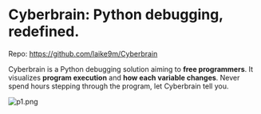 # Cyberbrain: Python debugging, **redefined**.

Repo: https://github.com/laike9m/Cyberbrain

Cyberbrain is a Python debugging solution aiming to **free programmers**. It visualizes **program execution** and **how each variable changes**. Never spend hours stepping through the program, let Cyberbrain tell you.

![p1.png](https://i.loli.net/2020/10/01/t8K9rWc5a14FSUL.png)